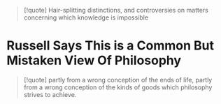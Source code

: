 
> [!quote] Hair-splitting distinctions, and controversies on matters concerning which knowledge is impossible
# Russell Says This is a Common But Mistaken View Of Philosophy
> [!quote] partly from a wrong conception of the ends of life, partly from a wrong conception of the kinds of goods which philosophy strives to achieve.
